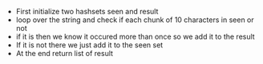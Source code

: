 - First initialize two hashsets seen and result
- loop over the string and check if each chunk of 10 characters in seen or not 
- if it is then we know it occured more than once so we add it to the result
- If it is not there we just add it to the seen set
- At the end return list of result
